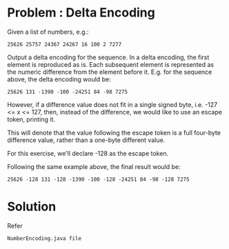 # Problem : Delta Encoding

Given a list of numbers, e.g.:
```
25626 25757 24367 24267 16 100 2 7277
```

Output a delta encoding for the sequence. In a delta encoding, the first element is reproduced as is. Each subsequent element is represented as the numeric difference from the element before it. E.g. for the sequence above, the delta encoding would be:
```
25626 131 -1390 -100 -24251 84 -98 7275
```

However, if a difference value does not fit in a single signed byte, i.e. -127 <= x <= 127, then, instead of the difference, we would like to use an escape token, printing it.

This will denote that the value following the escape token is a full four-byte difference value, rather than a one-byte different value.

For this exercise, we'll declare -128 as the escape token.

Following the same example above, the final result would be:
```
25626 -128 131 -128 -1390 -100 -128 -24251 84 -98 -128 7275
```

# Solution
Refer 
```
NumberEncoding.java file
```